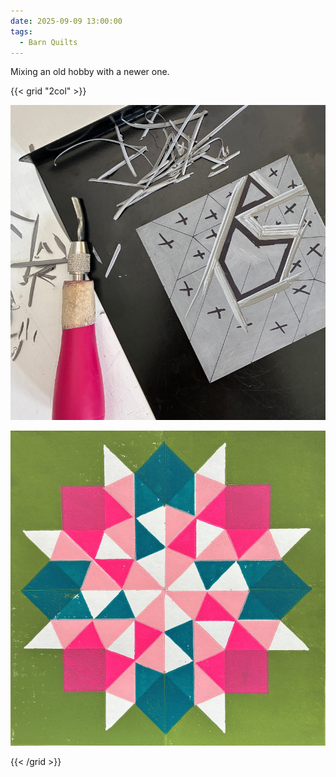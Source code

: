 ```yaml
---
date: 2025-09-09 13:00:00
tags:
  - Barn Quilts
---
```


Mixing an old hobby with a newer one.

{{< grid "2col" >}}

![1](01.jpg)

![2](02.jpg)

{{< /grid >}}
